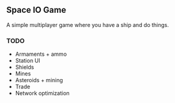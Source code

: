 ## Space IO Game

A simple multiplayer game where you have a ship and do things.

### TODO

- Armaments + ammo
- Station UI
- Shields
- Mines
- Asteroids + mining
- Trade
- Network optimization